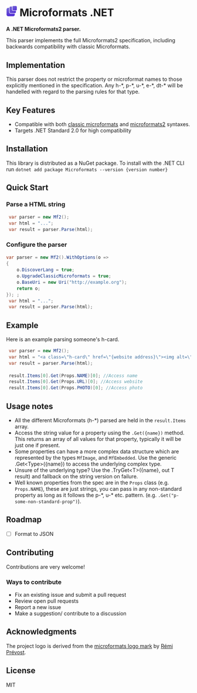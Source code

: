 #  <img src="https://raw.githubusercontent.com/myquay/Microformats/4a2af9ec1e17704436f55693ebbcf5d0540f1593/logo.svg" alt="Microformats Logo" style="width: 30px"> Microformats .NET

**A .NET Microformats2 parser.**

This parser implements the full Microformats2 specification, including backwards compatibility with classic Microformats.

## Implementation

This parser does not restrict the property or microformat names to those explicitly mentioned in the specification. Any h-\*, p-\*, u-\*, e-\*, dt-\* will be handelled with regard to the parsing rules for that type.

## Key Features

* Compatible with both [classic microformats](http://microformats.org/wiki/Main_Page#Classic_Microformats) and [microformats2](http://microformats.org/wiki/microformats2) syntaxes.
* Targets .NET Standard 2.0 for high compatibility

## Installation

This library is distributed as a NuGet package. To install with the .NET CLI run `dotnet add package Microformats --version {version number} `

## Quick Start

### Parse a HTML string

```csharp
 var parser = new Mf2();
 var html = "...";
 var result = parser.Parse(html);
```

### Configure the parser

```csharp
var parser = new Mf2().WithOptions(o =>
{
    o.DiscoverLang = true;
    o.UpgradeClassicMicroformats = true;
    o.BaseUri = new Uri("http://example.org");
    return o;
}); ;
 var html = "...";
 var result = parser.Parse(html);
```

## Example

Here is an example parsing someone's h-card.

```csharp
 var parser = new Mf2();
 var html = "<a class=\"h-card\" href=\"{website address}\"><img alt=\"{name of person}\" src=\"{address of photo}\" /></a>";
 var result = parser.Parse(html);

 result.Items[0].Get(Props.NAME)[0]; //Access name
 result.Items[0].Get(Props.URL)[0]; //Access website
 result.Items[0].Get(Props.PHOTO)[0]; //Access photo
```

## Usage notes

* All the different Microformats (h-\*) parsed are held in the `result.Items` array.
* Access the string value for a property using the `.Get({name})` method. This returns an array of all values for that property, typically it will be just one if present.
* Some properties can have a more complex data structure which are represented by the types `MfImage`, and `MfEmbedded`. Use the generic .Get\<Type\>({name}) to access the underlying complex type.
* Unsure of the underlying type? Use the .TryGet\<T\>({name}, out T result) and fallback on the string version on failure.
* Well known properties from the spec are in the `Props` class (e.g. `Props.NAME`), these are just strings, you can pass in any non-standard property as long as it follows the p-\*, u-\* etc. pattern. (e.g. `.Get("p-some-non-standard-prop")`).

## Roadmap

- [ ] Format to JSON

## Contributing

Contributions are very welcome!

### Ways to contribute

* Fix an existing issue and submit a pull request
* Review open pull requests
* Report a new issue
* Make a suggestion/ contribute to a discussion

## Acknowledgments

The project logo is derived from the [microformats logo mark](http://microformats.org/wiki/spread-microformats) by [Rémi Prévost](http://microformats.org/wiki/User:Remi).

## License

MIT
